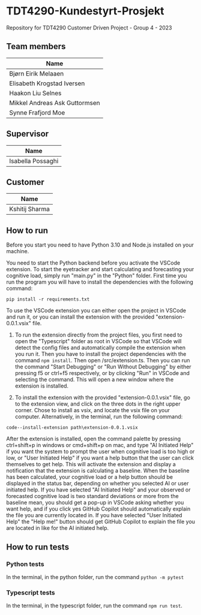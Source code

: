 # TDT4290-Kundestyrt-Prosjekt

Repository for TDT4290 Customer Driven Project - Group 4 - 2023

## Team members

| Name                          |
| ----------------------------- |
| Bjørn Eirik Melaaen           |
| Elisabeth Krogstad Iversen    |
| Haakon Liu Selnes             |
| Mikkel Andreas Ask Guttormsen |
| Synne Frafjord Moe            |

## Supervisor

| Name              |
| ----------------- |
| Isabella Possaghi |

## Customer

| Name           |
| -------------- |
| Kshitij Sharma |

## How to run
Before you start you need to have Python 3.10 and Node.js installed on your machine.

You need to start the Python backend before you activate the VSCode extension. To start the eyetracker and start calculating and forecasting your cognitive load, simply run "main.py" in the "Python" folder. First time you run the program you will have to install the dependencies with the following command:
```
pip install -r requirements.txt
```

To use the VSCode extension you can either open the project in VSCode and run it, or you can install the extension with the provided "extension-0.0.1.vsix" file.

1. To run the extension directly from the project files, you first need to open the "Typescript" folder as root in VSCode so that VSCode will detect the config files and automatically compile the extension when you run it. Then you have to install the project dependencies with the command `npm install`. Then open /src/extension.ts. Then you can run the command "Start Debugging" or "Run Without Debugging" by either pressing f5 or ctrl+f5 respectively, or by clicking "Run" in VSCode and selecting the command. This will open a new window where the extension is installed.

2. To install the extension with the provided "extension-0.0.1.vsix" file, go to the extension view, and click on the three dots in the right upper corner. Chose to install as vsix, and locate the vsix file on your computer. Alternatively, in the terminal, run the following command:
```
code--install-extension path\extension-0.0.1.vsix
```

After the extension is installed, open the command palette by pressing ctrl+shift+p in windows or cmd+shift+p on mac, and type "AI Initiated Help" if you want the system to prompt the user when cognitive load is too high or low, or "User Initiated Help" if you want a help button that the user can click themselves to get help. This will activate the extension and display a notification that the extension is calculating a baseline. When the baseline has been calculated, your cognitive load or a help button should be displayed in the status bar, depending on whether you selected AI or user initiated help. If you have selected "AI Initiated Help" and your observed or forecasted cognitive load is two standard deviations or more from the baseline mean, you should get a pop-up in VSCode asking whether you want help, and if you click yes GitHub Copilot should automatically explain the file you are currently located in. If you have selected "User Initiated Help" the "Help me!" button should get GitHub Copilot to explain the file you are located in like for the AI initiated help.


## How to run tests

### Python tests

In the terminal, in the python folder, run the command `python -m pytest`

### Typescript tests

In the terminal, in the typescript folder, run the command `npm run test`.
